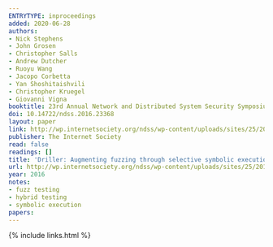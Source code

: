 ```yaml
---
ENTRYTYPE: inproceedings
added: 2020-06-28
authors:
- Nick Stephens
- John Grosen
- Christopher Salls
- Andrew Dutcher
- Ruoyu Wang
- Jacopo Corbetta
- Yan Shoshitaishvili
- Christopher Kruegel
- Giovanni Vigna
booktitle: 23rd Annual Network and Distributed System Security Symposium, NDSS 2016, San Diego, California, USA, February 21-24, 2016
doi: 10.14722/ndss.2016.23368
layout: paper
link: http://wp.internetsociety.org/ndss/wp-content/uploads/sites/25/2017/09/driller-augmenting-fuzzing-through-selective-symbolic-execution.pdf
publisher: The Internet Society
read: false
readings: []
title: 'Driller: Augmenting fuzzing through selective symbolic execution'
url: http://wp.internetsociety.org/ndss/wp-content/uploads/sites/25/2017/09/driller-augmenting-fuzzing-through-selective-symbolic-execution.pdf
year: 2016
notes:
- fuzz testing
- hybrid testing
- symbolic execution
papers:
---
```

{% include links.html %}

